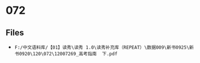 # 072

## Files

- `F:/中文语料库/【01】读秀\读秀 1.0\读秀补充库（REPEAT）\数据009\新书0925\新书0920\120\072\12007269_高考指南  下.pdf`
